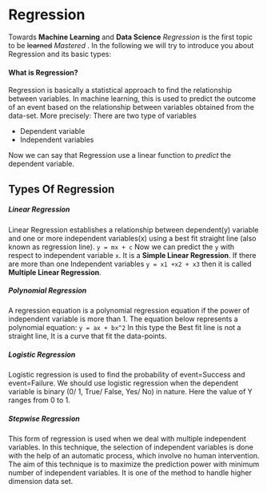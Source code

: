 # Regression
Towards **Machine Learning** and **Data Science** *Regression* is the first topic to be ~~learned~~ *Mastered* . In the following we will try to introduce you about Regression and its basic types:
#### What is Regression?
Regression is basically a statistical approach to find the relationship between variables. In machine learning, this is used to predict the outcome of an event based on the relationship between variables obtained from the data-set.
More precisely:
There are two type of variables 
* Dependent variable
* Independent variables

Now we can say that Regression use a linear function to _predict_ the dependent variable.

## Types Of Regression
##### Linear Regression
Linear Regression establishes a relationship between dependent(y) variable and one or more independent variables(x) using a best fit straight line (also known as regression line).
```y = mx + c```
Now we can predict the ```y``` with respect to independent variable ```x```.
It is a **Simple Linear Regression**.
If there are more than one  Independent variables  ```y = x1 +x2 + x3``` then it is called **Multiple Linear Regression**.

##### Polynomial Regression
A regression equation is a polynomial regression equation if the power of independent variable is more than 1. The equation below represents a polynomial equation:
```y = ax + bx^2```
In this type the Best fit line is not a straight line, It is a curve that fit the data-points.

##### Logistic Regression
Logistic regression is used to find the probability of event=Success and event=Failure. We should use logistic regression when the dependent variable is binary (0/ 1, True/ False, Yes/ No) in nature. Here the value of Y ranges from 0 to 1.

##### Stepwise Regression
This form of regression is used when we deal with multiple independent variables. In this technique, the selection of independent variables is done with the help of an automatic process, which involve no human intervention.
The aim of this technique is to maximize the prediction power with minimum number of independent variables. It is one of the method to handle higher dimension data set.


